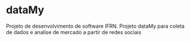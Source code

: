 # dataMy
Projeto de desenvolvimento de software IFRN. Projeto dataMy para coleta de dados e analise de mercado a partir de redes sociais
